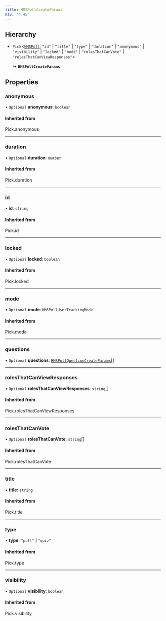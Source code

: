 ```yaml
---
title: HMSPollCreateParams
nav: '4.45'
---
```


## Hierarchy

- `Pick`<[`HMSPoll`](/api-reference/javascript/v2/interfaces/HMSPoll), `"id"` \| `"title"` \| `"type"` \| `"duration"` \| `"anonymous"` \| `"visibility"` \| `"locked"` \| `"mode"` \| `"rolesThatCanVote"` \| `"rolesThatCanViewResponses"`\>

  ↳ **`HMSPollCreateParams`**

## Properties

### anonymous

• `Optional` **anonymous**: `boolean`

#### Inherited from

Pick.anonymous

---

### duration

• `Optional` **duration**: `number`

#### Inherited from

Pick.duration

---

### id

• **id**: `string`

#### Inherited from

Pick.id

---

### locked

• `Optional` **locked**: `boolean`

#### Inherited from

Pick.locked

---

### mode

• `Optional` **mode**: `HMSPollUserTrackingMode`

#### Inherited from

Pick.mode

---

### questions

• `Optional` **questions**: [`HMSPollQuestionCreateParams`](/api-reference/javascript/v2/interfaces/HMSPollQuestionCreateParams)[]

---

### rolesThatCanViewResponses

• `Optional` **rolesThatCanViewResponses**: `string`[]

#### Inherited from

Pick.rolesThatCanViewResponses

---

### rolesThatCanVote

• `Optional` **rolesThatCanVote**: `string`[]

#### Inherited from

Pick.rolesThatCanVote

---

### title

• **title**: `string`

#### Inherited from

Pick.title

---

### type

• **type**: `"poll"` \| `"quiz"`

#### Inherited from

Pick.type

---

### visibility

• `Optional` **visibility**: `boolean`

#### Inherited from

Pick.visibility
